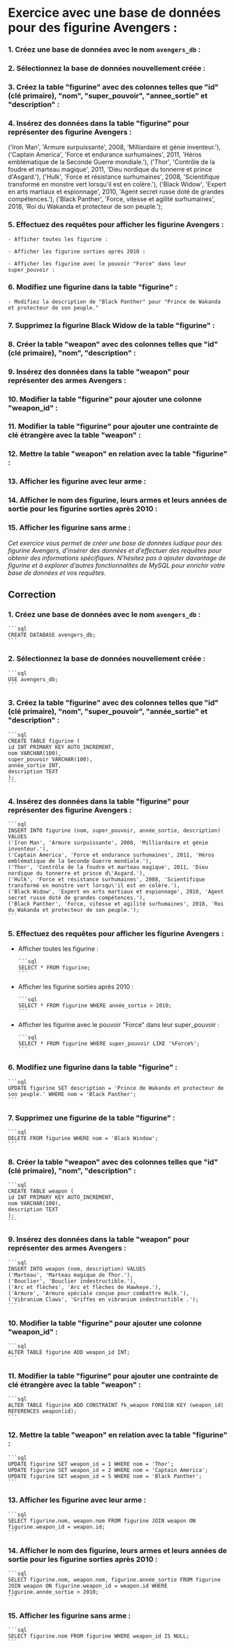 # Exercice avec une base de données pour des figurine Avengers :

### 1. Créez une base de données avec le nom `avengers_db` :

### 2. Sélectionnez la base de données nouvellement créée :

### 3. Créez la table "figurine" avec des colonnes telles que "id" (clé primaire), "nom", "super_pouvoir", "annee_sortie" et "description" :

### 4. Insérez des données dans la table "figurine" pour représenter des figurine Avengers :

('Iron Man', 'Armure surpuissante', 2008, 'Milliardaire et génie inventeur.'),
('Captain America', 'Force et endurance surhumaines', 2011, 'Héros emblématique de la Seconde Guerre mondiale.'),
('Thor', 'Contrôle de la foudre et marteau magique', 2011, 'Dieu nordique du tonnerre et prince d\'Asgard.'),
('Hulk', 'Force et résistance surhumaines', 2008, 'Scientifique transformé en monstre vert lorsqu\'il est en colère.'),
('Black Widow', 'Expert en arts martiaux et espionnage', 2010, 'Agent secret russe doté de grandes compétences.'),
('Black Panther', 'Force, vitesse et agilité surhumaines', 2018, 'Roi du Wakanda et protecteur de son peuple.');

### 5. Effectuez des requêtes pour afficher les figurine Avengers :

    - Afficher toutes les figurine :

    - Afficher les figurine sorties après 2010 :

    - Afficher les figurine avec le pouvoir "Force" dans leur super_pouvoir :

### 6. Modifiez une figurine dans la table "figurine" :

    - Modifiez la description de "Black Panther" pour "Prince de Wakanda et protecteur de son peuple."

### 7. Supprimez la figurine Black Widow de la table "figurine" :

### 8. Créer la table "weapon" avec des colonnes telles que "id" (clé primaire), "nom", "description" :

### 9. Insérez des données dans la table "weapon" pour représenter des armes Avengers :

### 10. Modifier la table "figurine" pour ajouter une colonne "weapon_id" :

### 11. Modifier la table "figurine" pour ajouter une contrainte de clé étrangère avec la table "weapon" :

### 12. Mettre la table "weapon" en relation avec la table "figurine" :

### 13. Afficher les figurine avec leur arme :

### 14. Afficher le nom des figurine, leurs armes et leurs années de sortie pour les figurine sorties après 2010 :

### 15. Afficher les figurine sans arme :

_Cet exercice vous permet de créer une base de données ludique pour des figurine Avengers, d'insérer des données et d'effectuer des requêtes pour obtenir des informations spécifiques.
N'hésitez pas à ajouter davantage de figurine et à explorer d'autres fonctionnalités de MySQL pour enrichir votre base de données et vos requêtes._

## Correction

### 1. Créez une base de données avec le nom `avengers_db` :

    ```sql
    CREATE DATABASE avengers_db;
    ```

### 2. Sélectionnez la base de données nouvellement créée :

    ```sql
    USE avengers_db;
    ```

### 3. Créez la table "figurine" avec des colonnes telles que "id" (clé primaire), "nom", "super_pouvoir", "année_sortie" et "description" :

    ```sql
    CREATE TABLE figurine (
    id INT PRIMARY KEY AUTO_INCREMENT,
    nom VARCHAR(100),
    super_pouvoir VARCHAR(100),
    année_sortie INT,
    description TEXT
    );
    ```

### 4. Insérez des données dans la table "figurine" pour représenter des figurine Avengers :

    ```sql
    INSERT INTO figurine (nom, super_pouvoir, année_sortie, description) VALUES
    ('Iron Man', 'Armure surpuissante', 2008, 'Milliardaire et génie inventeur.'),
    ('Captain America', 'Force et endurance surhumaines', 2011, 'Héros emblématique de la Seconde Guerre mondiale.'),
    ('Thor', 'Contrôle de la foudre et marteau magique', 2011, 'Dieu nordique du tonnerre et prince d\'Asgard.'),
    ('Hulk', 'Force et résistance surhumaines', 2008, 'Scientifique transformé en monstre vert lorsqu\'il est en colère.'),
    ('Black Widow', 'Expert en arts martiaux et espionnage', 2010, 'Agent secret russe doté de grandes compétences.'),
    ('Black Panther', 'Force, vitesse et agilité surhumaines', 2018, 'Roi du Wakanda et protecteur de son peuple.');
    ```

### 5. Effectuez des requêtes pour afficher les figurine Avengers :

-   Afficher toutes les figurine :

        ```sql
        SELECT * FROM figurine;
        ```

-   Afficher les figurine sorties après 2010 :

        ```sql
        SELECT * FROM figurine WHERE année_sortie > 2010;
        ```

-   Afficher les figurine avec le pouvoir "Force" dans leur super_pouvoir :

        ```sql
        SELECT * FROM figurine WHERE super_pouvoir LIKE '%Force%';
        ```

### 6. Modifiez une figurine dans la table "figurine" :

    ```sql
    UPDATE figurine SET description = 'Prince de Wakanda et protecteur de son peuple.' WHERE nom = 'Black Panther';
    ```

### 7. Supprimez une figurine de la table "figurine" :

    ```sql
    DELETE FROM figurine WHERE nom = 'Black Window';
    ```

### 8. Créer la table "weapon" avec des colonnes telles que "id" (clé primaire), "nom", "description" :

    ```sql
    CREATE TABLE weapon (
    id INT PRIMARY KEY AUTO_INCREMENT,
    nom VARCHAR(100),
    description TEXT
    );
    ```

### 9. Insérez des données dans la table "weapon" pour représenter des armes Avengers :

    ```sql
    INSERT INTO weapon (nom, description) VALUES
    ('Marteau', 'Marteau magique de Thor.'),
    ('Bouclier', 'Bouclier indestructible.'),
    ('Arc et flèches', 'Arc et flèches de Hawkeye.'),
    ('Armure', 'Armure spéciale conçue pour combattre Hulk.'),
    ('Vibranium Claws', 'Griffes en vibranium indestructible .');
    ```

### 10. Modifier la table "figurine" pour ajouter une colonne "weapon_id" :

    ```sql
    ALTER TABLE figurine ADD weapon_id INT;
    ```

### 11. Modifier la table "figurine" pour ajouter une contrainte de clé étrangère avec la table "weapon" :

    ```sql
    ALTER TABLE figurine ADD CONSTRAINT fk_weapon FOREIGN KEY (weapon_id) REFERENCES weapon(id);
    ```

### 12. Mettre la table "weapon" en relation avec la table "figurine" :

    ```sql
    UPDATE figurine SET weapon_id = 1 WHERE nom = 'Thor';
    UPDATE figurine SET weapon_id = 2 WHERE nom = 'Captain America';
    UPDATE figurine SET weapon_id = 5 WHERE nom = 'Black Panther';
    ```

### 13. Afficher les figurine avec leur arme :

    ```sql
    SELECT figurine.nom, weapon.nom FROM figurine JOIN weapon ON figurine.weapon_id = weapon.id;
    ```

### 14. Afficher le nom des figurine, leurs armes et leurs années de sortie pour les figurine sorties après 2010 :

    ```sql
    SELECT figurine.nom, weapon.nom, figurine.année_sortie FROM figurine JOIN weapon ON figurine.weapon_id = weapon.id WHERE figurine.année_sortie > 2010;
    ```

### 15. Afficher les figurine sans arme :

    ```sql
    SELECT figurine.nom FROM figurine WHERE weapon_id IS NULL;
    ```
